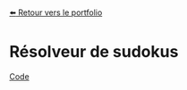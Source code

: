 [:arrow_left: Retour vers le portfolio](https://github.com/ThibaultLanthiez/Portfolio)

# Résolveur de sudokus

[Code](https://github.com/ThibaultLanthiez/Resolveur-de-sudoku/blob/main/Sudoku%20solver.ipynb)
